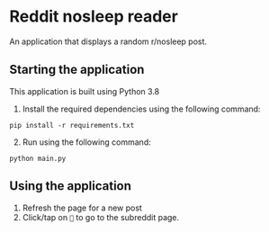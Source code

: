 # Reddit nosleep reader
An application that displays a random r/nosleep post.

## Starting the application
This application is built using Python 3.8
1. Install the required dependencies using the following command:
  ```
  pip install -r requirements.txt
  ```
2. Run using the following command:
  ```
  python main.py
  ```
## Using the application

1. Refresh the page for a new post
2. Click/tap on ```🔗``` to go to the subreddit page.
